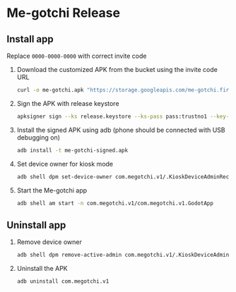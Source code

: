 # Me-gotchi Release

## Install app

Replace `0000-0000-0000` with correct invite code

1. Download the customized APK from the bucket using the invite code URL

    ```bash
    curl -o me-gotchi.apk "https://storage.googleapis.com/me-gotchi.firebasestorage.app/0000-0000-0000/Me-gotchi.apk"
    ```

2. Sign the APK with release keystore

    ```bash
    apksigner sign --ks release.keystore --ks-pass pass:trustno1 --key-pass pass:trustno1 --out me-gotchi-signed.apk me-gotchi.apk
    ```

3. Install the signed APK using adb (phone should be connected with USB debugging on)

    ```bash
    adb install -t me-gotchi-signed.apk
    ```

4. Set device owner for kiosk mode

    ```bash
    adb shell dpm set-device-owner com.megotchi.v1/.KioskDeviceAdminReceiver
    ```

5. Start the Me-gotchi app

    ```bash
    adb shell am start -n com.megotchi.v1/com.megotchi.v1.GodotApp
    ```

## Uninstall app

1. Remove device owner

    ```bash
    adb shell dpm remove-active-admin com.megotchi.v1/.KioskDeviceAdminReceiver
    ```

2. Uninstall the APK

    ```bash
    adb uninstall com.megotchi.v1
    ```
